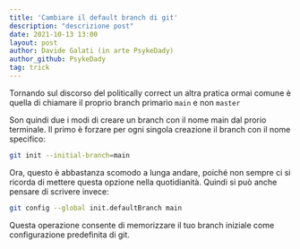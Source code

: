 ```yaml
---
title: 'Cambiare il default branch di git'
description: "descrizione post"
date: 2021-10-13 13:00
layout: post
author: Davide Galati (in arte PsykeDady)
author_github: PsykeDady
tag: trick
---
```


Tornando sul discorso del politically correct un altra pratica ormai comune è quella di chiamare il proprio branch primario `main` e non `master`

Son quindi due i modi di creare un branch con il nome main dal prorio terminale. 
Il primo è forzare per ogni singola creazione il branch con il nome specifico: 

```bash
git init --initial-branch=main
```

Ora, questo è abbastanza scomodo a lunga andare, poiché non sempre ci si ricorda di mettere questa opzione nella quotidianità. 
Quindi si può anche pensare di scrivere invece: 
```bash
git config --global init.defaultBranch main
```

Questa operazione consente di memorizzare il tuo branch iniziale come configurazione predefinita di git.
